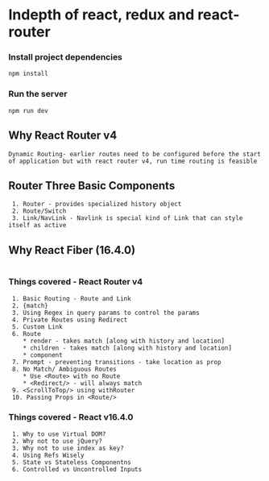 # Indepth of react, redux and react-router


### Install project dependencies
```
npm install
```

### Run the server
```
npm run dev
```


## Why React Router v4
```
Dynamic Routing- earlier routes need to be configured before the start
of application but with react router v4, run time routing is feasible
```

## Router Three Basic Components
```
 1. Router - provides specialized history object
 2. Route/Switch
 3. Link/NavLink - Navlink is special kind of Link that can style itself as active
```

## Why React Fiber (16.4.0)
```

```


### Things covered - React Router v4
```
 1. Basic Routing - Route and Link
 2. {match} 
 3. Using Regex in query params to control the params
 4. Private Routes using Redirect
 5. Custom Link
 6. Route 
 	* render - takes match [along with history and location]
 	* children - takes match [along with history and location]
 	* component
 7. Prompt - preventing transitions - take location as prop
 8. No Match/ Ambiguous Routes
 	* Use <Route> with no Route
 	* <Redirect/> - will always match
 9. <ScrollToTop/> using withRouter
 10. Passing Props in <Route/>

```


### Things covered - React v16.4.0
```
 1. Why to use Virtual DOM?
 2. Why not to use jQuery?
 3. Why not to use index as key?
 4. Using Refs Wisely
 5. State vs Stateless Componentns
 6. Controlled vs Uncontrolled Inputs

```
